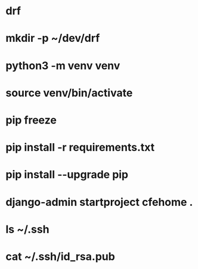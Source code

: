 # drf
# mkdir -p ~/dev/drf
# python3 -m venv venv
# source venv/bin/activate
# pip freeze
# pip install -r requirements.txt
# pip install --upgrade pip
# django-admin startproject cfehome .
# ls ~/.ssh
# cat ~/.ssh/id_rsa.pub

